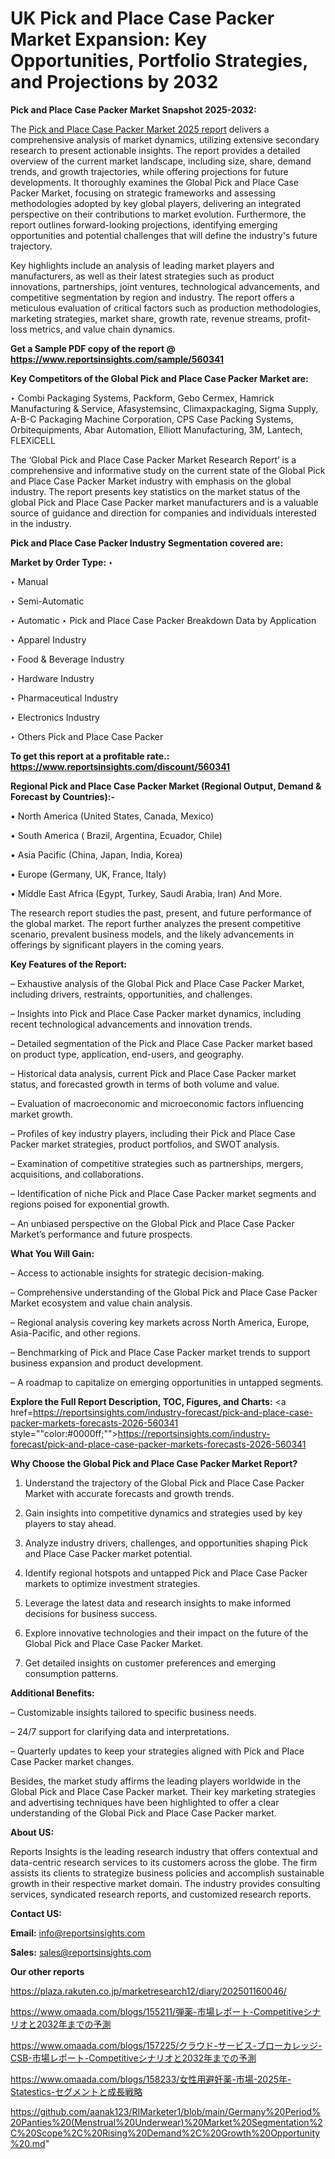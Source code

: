 # UK Pick and Place Case Packer Market Expansion: Key Opportunities, Portfolio Strategies, and Projections by 2032

<strong>Pick and Place Case Packer Market Snapshot 2025-2032:</strong>

The <a href=https://www.reportsinsights.com/sample/560341>Pick and Place Case Packer Market 2025 report</a> delivers a comprehensive analysis of market dynamics, utilizing extensive secondary research to present actionable insights. The report provides a detailed overview of the current market landscape, including size, share, demand trends, and growth trajectories, while offering projections for future developments. It thoroughly examines the Global Pick and Place Case Packer Market, focusing on strategic frameworks and assessing methodologies adopted by key global players, delivering an integrated perspective on their contributions to market evolution. Furthermore, the report outlines forward-looking projections, identifying emerging opportunities and potential challenges that will define the industry's future trajectory.

Key highlights include an analysis of leading market players and manufacturers, as well as their latest strategies such as product innovations, partnerships, joint ventures, technological advancements, and competitive segmentation by region and industry. The report offers a meticulous evaluation of critical factors such as production methodologies, marketing strategies, market share, growth rate, revenue streams, profit-loss metrics, and value chain dynamics.

<strong>Get a Sample PDF copy of the report @ <a href=https://www.reportsinsights.com/sample/560341 style=color:#0000ff;>https://www.reportsinsights.com/sample/560341</a></strong>

<strong>Key Competitors of the Global Pick and Place Case Packer Market are:</strong>

‣ Combi Packaging Systems, Packform, Gebo Cermex, Hamrick Manufacturing & Service, Afasystemsinc, Climaxpackaging, Sigma Supply, A-B-C Packaging Machine Corporation, CPS Case Packing Systems, Orbitequipments, Abar Automation, Elliott Manufacturing, 3M, Lantech, FLEXiCELL

The ‘Global Pick and Place Case Packer Market Research Report’ is a comprehensive and informative study on the current state of the Global Pick and Place Case Packer Market industry with emphasis on the global industry. The report presents key statistics on the market status of the global Pick and Place Case Packer market manufacturers and is a valuable source of guidance and direction for companies and individuals interested in the industry.

<strong>Pick and Place Case Packer Industry Segmentation covered are:</strong>

<strong>Market by Order Type: </strong>
‣ 

‣ Manual

‣ Semi-Automatic

‣ Automatic
‣ Pick and Place Case Packer Breakdown Data by Application

‣ Apparel Industry

‣ Food & Beverage Industry

‣ Hardware Industry

‣ Pharmaceutical Industry

‣ Electronics Industry

‣ Others
Pick and Place Case Packer

<strong>To get this report at a profitable rate.: <a href=https://www.reportsinsights.com/discount/560341 style=color:#0000ff;>https://www.reportsinsights.com/discount/560341</a></strong>

<strong>Regional Pick and Place Case Packer Market (Regional Output, Demand &amp; Forecast by Countries):-</strong>

• North America (United States, Canada, Mexico)

• South America ( Brazil, Argentina, Ecuador, Chile)

• Asia Pacific (China, Japan, India, Korea)

• Europe (Germany, UK, France, Italy)

• Middle East Africa (Egypt, Turkey, Saudi Arabia, Iran) And More.

The research report studies the past, present, and future performance of the global market. The report further analyzes the present competitive scenario, prevalent business models, and the likely advancements in offerings by significant players in the coming years.

<strong>Key Features of the Report:</strong>

– Exhaustive analysis of the Global Pick and Place Case Packer Market, including drivers, restraints, opportunities, and challenges.

– Insights into Pick and Place Case Packer market dynamics, including recent technological advancements and innovation trends.

– Detailed segmentation of the Pick and Place Case Packer market based on product type, application, end-users, and geography.

– Historical data analysis, current Pick and Place Case Packer market status, and forecasted growth in terms of both volume and value.

– Evaluation of macroeconomic and microeconomic factors influencing market growth.

– Profiles of key industry players, including their Pick and Place Case Packer market strategies, product portfolios, and SWOT analysis.

– Examination of competitive strategies such as partnerships, mergers, acquisitions, and collaborations.

– Identification of niche Pick and Place Case Packer market segments and regions poised for exponential growth.

– An unbiased perspective on the Global Pick and Place Case Packer Market’s performance and future prospects.

<strong>What You Will Gain:</strong>

– Access to actionable insights for strategic decision-making.

– Comprehensive understanding of the Global Pick and Place Case Packer Market ecosystem and value chain analysis.

– Regional analysis covering key markets across North America, Europe, Asia-Pacific, and other regions.

– Benchmarking of Pick and Place Case Packer market trends to support business expansion and product development.

– A roadmap to capitalize on emerging opportunities in untapped segments.

<strong>Explore the Full Report Description, TOC, Figures, and Charts:</strong>
<a href=https://reportsinsights.com/industry-forecast/pick-and-place-case-packer-markets-forecasts-2026-560341 style=""color:#0000ff;"">https://reportsinsights.com/industry-forecast/pick-and-place-case-packer-markets-forecasts-2026-560341</a>

<strong>Why Choose the Global Pick and Place Case Packer Market Report?</strong>

1. Understand the trajectory of the Global Pick and Place Case Packer Market with accurate forecasts and growth trends.

2. Gain insights into competitive dynamics and strategies used by key players to stay ahead.

3. Analyze industry drivers, challenges, and opportunities shaping Pick and Place Case Packer market potential.

4. Identify regional hotspots and untapped Pick and Place Case Packer markets to optimize investment strategies.

5. Leverage the latest data and research insights to make informed decisions for business success.

6. Explore innovative technologies and their impact on the future of the Global Pick and Place Case Packer Market.

7. Get detailed insights on customer preferences and emerging consumption patterns.

<strong>Additional Benefits:</strong>

– Customizable insights tailored to specific business needs.

– 24/7 support for clarifying data and interpretations.

– Quarterly updates to keep your strategies aligned with Pick and Place Case Packer market changes.

Besides, the market study affirms the leading players worldwide in the Global Pick and Place Case Packer market. Their key marketing strategies and advertising techniques have been highlighted to offer a clear understanding of the Global Pick and Place Case Packer market.

<strong><strong>About US</strong>:</strong>

Reports Insights is the leading research industry that offers contextual and data-centric research services to its customers across the globe. The firm assists its clients to strategize business policies and accomplish sustainable growth in their respective market domain. The industry provides consulting services, syndicated research reports, and customized research reports.

<strong>Contact US:</strong>

<p class=><b>Email:</b> <a href=mailto:info@reportsinsights.com>info@reportsinsights.com</a></p>
<p class=><b>Sales:</b> <a href=mailto:sales@reportsinsights.com>sales@reportsinsights.com</a></p>

<strong>Our other reports</strong>

<a href=https://plaza.rakuten.co.jp/marketresearch12/diary/202501160046/>https://plaza.rakuten.co.jp/marketresearch12/diary/202501160046/</a>

<a href=https://www.omaada.com/blogs/155211/弾薬-市場レポート-Competitiveシナリオと2032年までの予測>https://www.omaada.com/blogs/155211/弾薬-市場レポート-Competitiveシナリオと2032年までの予測</a>

<a href=https://www.omaada.com/blogs/157225/クラウド-サービス-ブローカレッジ-CSB-市場レポート-Competitiveシナリオと2032年までの予測>https://www.omaada.com/blogs/157225/クラウド-サービス-ブローカレッジ-CSB-市場レポート-Competitiveシナリオと2032年までの予測</a>

<a href=https://www.omaada.com/blogs/158233/女性用避妊薬-市場-2025年-Statestics-セグメントと成長戦略>https://www.omaada.com/blogs/158233/女性用避妊薬-市場-2025年-Statestics-セグメントと成長戦略</a>

<a href=https://github.com/aanak123/RIMarketer1/blob/main/Germany%20Period%20Panties%20(Menstrual%20Underwear)%20Market%20Segmentation%2C%20Scope%2C%20Rising%20Demand%2C%20Growth%20Opportunity%20.md>https://github.com/aanak123/RIMarketer1/blob/main/Germany%20Period%20Panties%20(Menstrual%20Underwear)%20Market%20Segmentation%2C%20Scope%2C%20Rising%20Demand%2C%20Growth%20Opportunity%20.md</a>"
